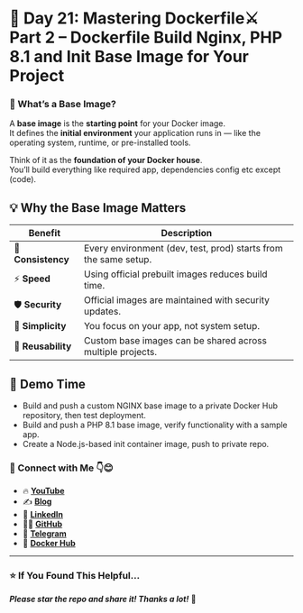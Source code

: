 # 🐳 Day 21:  Mastering Dockerfile⚔ Part 2 – Dockerfile Build Nginx, PHP 8.1 and Init Base Image for Your Project


### 🎯 What’s a Base Image?

A **base image** is the **starting point** for your Docker image.  
It defines the **initial environment** your application runs in — like the operating system, runtime, or pre-installed tools.

Think of it as the **foundation of your Docker house**.  
You’ll build everything like required app, dependencies config etc except (code).


## 💡 Why the Base Image Matters

| Benefit | Description |
|----------|--------------|
| 🧩 **Consistency** | Every environment (dev, test, prod) starts from the same setup. |
| ⚡ **Speed** | Using official prebuilt images reduces build time. |
| 🛡️ **Security** | Official images are maintained with security updates. |
| 🧰 **Simplicity** | You focus on your app, not system setup. |
| 🚀 **Reusability** | Custom base images can be shared across multiple projects. |


## 🚀 Demo Time
- Build and push a custom NGINX base image to a private Docker Hub repository, then test deployment.
- Build and push a PHP 8.1 base image, verify functionality with a sample app.
- Create a Node.js-based init container image, push to private repo.

### 💼 Connect with Me 👇😊

* 🔥 [**YouTube**](https://www.youtube.com/@DevOpsinAction?sub_confirmation=1)
* ✍️ [**Blog**](https://ibraransari.blogspot.com/)
* 💼 [**LinkedIn**](https://www.linkedin.com/in/ansariibrar/)
* 👨‍💻 [**GitHub**](https://github.com/meibraransari?tab=repositories)
* 💬 [**Telegram**](https://t.me/DevOpsinActionTelegram)
* 🐳 [**Docker Hub**](https://hub.docker.com/u/ibraransaridocker)

---

### ⭐ If You Found This Helpful...

***Please star the repo and share it! Thanks a lot!*** 🌟



